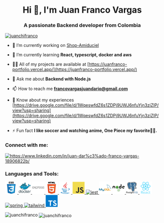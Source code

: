 <h1 align="center">Hi 👋, I'm Juan Franco Vargas</h1>
<h3 align="center">A passionate Backend developer from Colombia</h3>

<p align="left"> <a href="https://github.com/ryo-ma/github-profile-trophy"><img src="https://github-profile-trophy.vercel.app/?username=juanchifranco" alt="juanchifranco" /></a> </p>

- 🔭 I’m currently working on [Shop-Amiduciel](https://github.com/JuanchiFranco/Shop-Amiduciel)

- 🌱 I’m currently learning **React, typescript, docker and aws**

- 👨‍💻 All of my projects are available at [https://juanfranco-portfolio.vercel.app/](https://juanfranco-portfolio.vercel.app/)

- 💬 Ask me about **Backend with Node.js**

- 📫 How to reach me **francovargasjuandario@gmail.com**

- 📄 Know about my experiences [https://drive.google.com/file/d/1WqeswfdZ6s1ZDPj9UWJ6nfuYjn3ziZlP/view?usp=sharing](https://drive.google.com/file/d/1WqeswfdZ6s1ZDPj9UWJ6nfuYjn3ziZlP/view?usp=sharing)

- ⚡ Fun fact **I like soccer and watching anime, One Piece my favorite🏴‍☠️.**

<h3 align="left">Connect with me:</h3>
<p align="left">
<a href="https://linkedin.com/in/https://www.linkedin.com/in/juan-dar%c3%ado-franco-vargas-18906822b/" target="blank"><img align="center" src="https://raw.githubusercontent.com/rahuldkjain/github-profile-readme-generator/master/src/images/icons/Social/linked-in-alt.svg" alt="https://www.linkedin.com/in/juan-dar%c3%ado-franco-vargas-18906822b/" height="30" width="40" /></a>
</p>

<h3 align="left">Languages and Tools:</h3>
<p align="left"> <a href="https://www.w3schools.com/css/" target="_blank" rel="noreferrer"> <img src="https://raw.githubusercontent.com/devicons/devicon/master/icons/css3/css3-original-wordmark.svg" alt="css3" width="40" height="40"/> </a> <a href="https://www.docker.com/" target="_blank" rel="noreferrer"> <img src="https://raw.githubusercontent.com/devicons/devicon/master/icons/docker/docker-original-wordmark.svg" alt="docker" width="40" height="40"/> </a> <a href="https://expressjs.com" target="_blank" rel="noreferrer"> <img src="https://raw.githubusercontent.com/devicons/devicon/master/icons/express/express-original-wordmark.svg" alt="express" width="40" height="40"/> </a> <a href="https://www.w3.org/html/" target="_blank" rel="noreferrer"> <img src="https://raw.githubusercontent.com/devicons/devicon/master/icons/html5/html5-original-wordmark.svg" alt="html5" width="40" height="40"/> </a> <a href="https://www.java.com" target="_blank" rel="noreferrer"> <img src="https://raw.githubusercontent.com/devicons/devicon/master/icons/java/java-original.svg" alt="java" width="40" height="40"/> </a> <a href="https://developer.mozilla.org/en-US/docs/Web/JavaScript" target="_blank" rel="noreferrer"> <img src="https://raw.githubusercontent.com/devicons/devicon/master/icons/javascript/javascript-original.svg" alt="javascript" width="40" height="40"/> </a> <a href="https://jestjs.io" target="_blank" rel="noreferrer"> <img src="https://www.vectorlogo.zone/logos/jestjsio/jestjsio-icon.svg" alt="jest" width="40" height="40"/> </a> <a href="https://www.mysql.com/" target="_blank" rel="noreferrer"> <img src="https://raw.githubusercontent.com/devicons/devicon/master/icons/mysql/mysql-original-wordmark.svg" alt="mysql" width="40" height="40"/> </a> <a href="https://nodejs.org" target="_blank" rel="noreferrer"> <img src="https://raw.githubusercontent.com/devicons/devicon/master/icons/nodejs/nodejs-original-wordmark.svg" alt="nodejs" width="40" height="40"/> </a> <a href="https://www.postgresql.org" target="_blank" rel="noreferrer"> <img src="https://raw.githubusercontent.com/devicons/devicon/master/icons/postgresql/postgresql-original-wordmark.svg" alt="postgresql" width="40" height="40"/> </a> <a href="https://reactjs.org/" target="_blank" rel="noreferrer"> <img src="https://raw.githubusercontent.com/devicons/devicon/master/icons/react/react-original-wordmark.svg" alt="react" width="40" height="40"/> </a> <a href="https://spring.io/" target="_blank" rel="noreferrer"> <img src="https://www.vectorlogo.zone/logos/springio/springio-icon.svg" alt="spring" width="40" height="40"/> </a> <a href="https://tailwindcss.com/" target="_blank" rel="noreferrer"> <img src="https://www.vectorlogo.zone/logos/tailwindcss/tailwindcss-icon.svg" alt="tailwind" width="40" height="40"/> </a> <a href="https://www.typescriptlang.org/" target="_blank" rel="noreferrer"> <img src="https://raw.githubusercontent.com/devicons/devicon/master/icons/typescript/typescript-original.svg" alt="typescript" width="40" height="40"/> </a> </p>

<p><img align="left" src="https://github-readme-stats.vercel.app/api/top-langs?username=juanchifranco&show_icons=true&locale=en&layout=compact" alt="juanchifranco" /></p>

<p>&nbsp;<img align="center" src="https://github-readme-stats.vercel.app/api?username=juanchifranco&show_icons=true&locale=en" alt="juanchifranco" /></p>
